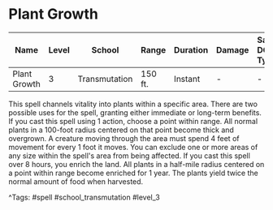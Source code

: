 # Plant Growth

| Name | Level | School | Range | Duration | Damage | Save DC & Type |
|------|-------|--------|-------|----------|--------|----------------|
| Plant Growth | 3 | Transmutation | 150 ft. | Instant | - | - |

This spell channels vitality into plants within a specific area. There are two possible uses for the spell, granting either immediate or long-term benefits. If you cast this spell using 1 action, choose a point within range. All normal plants in a 100-foot radius centered on that point become thick and overgrown. A creature moving through the area must spend 4 feet of movement for every 1 foot it moves. You can exclude one or more areas of any size within the spell's area from being affected. If you cast this spell over 8 hours, you enrich the land. All plants in a half-mile radius centered on a point within range become enriched for 1 year. The plants yield twice the normal amount of food when harvested.

^Tags: #spell #school_transmutation #level_3
